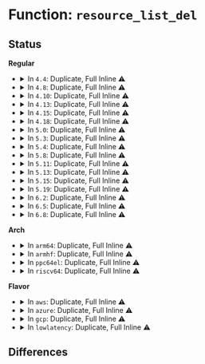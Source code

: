 # Function: <code>resource_list_del</code>

## Status
<b>Regular</b>
<ul>
<li>
<details>
<summary>In <code>4.4</code>: Duplicate, Full Inline ⚠️</summary>

**Collision:** Static Duplication

**Inline:** Full

**Transformation:** False

**Instances:**

```
In kernel/resource.c (ffffffff8108645d)
Location: include/linux/resource_ext.h:54
Inline: True
Inline callers:
  - kernel/resource.c:resource_list_free
```
```
In drivers/acpi/pci_root.c (ffffffff81485670)
Location: include/linux/resource_ext.h:54
Inline: True
Inline callers:
  - drivers/acpi/pci_root.c:acpi_pci_root_validate_resources
  - drivers/acpi/pci_root.c:__acpi_pci_root_release_info
  - drivers/acpi/pci_root.c:acpi_pci_probe_root_resources
  - drivers/acpi/pci_root.c:acpi_pci_root_create
```
```
In arch/x86/pci/acpi.c (ffffffff816f8bb9)
Location: include/linux/resource_ext.h:54
Inline: True
Inline callers:
  - arch/x86/pci/acpi.c:pci_acpi_root_prepare_resources
  - arch/x86/pci/acpi.c:pci_acpi_root_prepare_resources
```
</details>
</li>
<li>
<details>
<summary>In <code>4.8</code>: Duplicate, Full Inline ⚠️</summary>

**Collision:** Static Duplication

**Inline:** Full

**Transformation:** False

**Instances:**

```
In kernel/resource.c (ffffffff810894b5)
Location: include/linux/resource_ext.h:54
Inline: True
Inline callers:
  - kernel/resource.c:resource_list_free
```
```
In drivers/acpi/pci_root.c (ffffffff814d4fc3)
Location: include/linux/resource_ext.h:54
Inline: True
Inline callers:
  - drivers/acpi/pci_root.c:acpi_pci_root_create
  - drivers/acpi/pci_root.c:__acpi_pci_root_release_info
  - drivers/acpi/pci_root.c:acpi_pci_probe_root_resources
  - drivers/acpi/pci_root.c:acpi_pci_root_validate_resources
```
```
In arch/x86/pci/acpi.c (ffffffff8175d89d)
Location: include/linux/resource_ext.h:54
Inline: True
Inline callers:
  - arch/x86/pci/acpi.c:pci_acpi_root_prepare_resources
  - arch/x86/pci/acpi.c:pci_acpi_root_prepare_resources
```
</details>
</li>
<li>
<details>
<summary>In <code>4.10</code>: Duplicate, Full Inline ⚠️</summary>

**Collision:** Static Duplication

**Inline:** Full

**Transformation:** False

**Instances:**

```
In kernel/resource.c (ffffffff8108e405)
Location: include/linux/resource_ext.h:54
Inline: True
Inline callers:
  - kernel/resource.c:resource_list_free
```
```
In drivers/pci/host/pcie-designware.c (0)
Location: include/linux/resource_ext.h:54
Inline: True
```
```
In drivers/acpi/pci_root.c (ffffffff814f7616)
Location: include/linux/resource_ext.h:54
Inline: True
Inline callers:
  - drivers/acpi/pci_root.c:acpi_pci_root_create
  - drivers/acpi/pci_root.c:__acpi_pci_root_release_info
  - drivers/acpi/pci_root.c:acpi_pci_probe_root_resources
  - drivers/acpi/pci_root.c:acpi_pci_root_validate_resources
```
```
In arch/x86/pci/acpi.c (ffffffff81789dcd)
Location: include/linux/resource_ext.h:54
Inline: True
Inline callers:
  - arch/x86/pci/acpi.c:pci_acpi_root_prepare_resources
  - arch/x86/pci/acpi.c:pci_acpi_root_prepare_resources
```
</details>
</li>
<li>
<details>
<summary>In <code>4.13</code>: Duplicate, Full Inline ⚠️</summary>

**Collision:** Static Duplication

**Inline:** Full

**Transformation:** False

**Instances:**

```
In kernel/resource.c (ffffffff8108b413)
Location: include/linux/resource_ext.h:54
Inline: True
Inline callers:
  - kernel/resource.c:resource_list_free
```
```
In drivers/pci/dwc/pcie-designware-host.c (0)
Location: include/linux/resource_ext.h:54
Inline: True
```
```
In drivers/acpi/pci_root.c (ffffffff81505fcf)
Location: include/linux/resource_ext.h:54
Inline: True
Inline callers:
  - drivers/acpi/pci_root.c:acpi_pci_root_create
  - drivers/acpi/pci_root.c:__acpi_pci_root_release_info
  - drivers/acpi/pci_root.c:acpi_pci_probe_root_resources
  - drivers/acpi/pci_root.c:acpi_pci_root_validate_resources
```
```
In arch/x86/pci/acpi.c (ffffffff817a8f0a)
Location: include/linux/resource_ext.h:54
Inline: True
Inline callers:
  - arch/x86/pci/acpi.c:pci_acpi_root_prepare_resources
  - arch/x86/pci/acpi.c:pci_acpi_root_prepare_resources
```
</details>
</li>
<li>
<details>
<summary>In <code>4.15</code>: Duplicate, Full Inline ⚠️</summary>

**Collision:** Static Duplication

**Inline:** Full

**Transformation:** False

**Instances:**

```
In kernel/resource.c (ffffffff810920f3)
Location: include/linux/resource_ext.h:54
Inline: True
Inline callers:
  - kernel/resource.c:resource_list_free
```
```
In drivers/pci/dwc/pcie-designware-host.c (0)
Location: include/linux/resource_ext.h:54
Inline: True
```
```
In drivers/acpi/pci_root.c (ffffffff81548135)
Location: include/linux/resource_ext.h:54
Inline: True
Inline callers:
  - drivers/acpi/pci_root.c:acpi_pci_root_create
  - drivers/acpi/pci_root.c:__acpi_pci_root_release_info
  - drivers/acpi/pci_root.c:acpi_pci_probe_root_resources
  - drivers/acpi/pci_root.c:acpi_pci_root_validate_resources
```
```
In arch/x86/pci/acpi.c (ffffffff818203ba)
Location: include/linux/resource_ext.h:54
Inline: True
Inline callers:
  - arch/x86/pci/acpi.c:pci_acpi_root_prepare_resources
  - arch/x86/pci/acpi.c:pci_acpi_root_prepare_resources
```
</details>
</li>
<li>
<details>
<summary>In <code>4.18</code>: Duplicate, Full Inline ⚠️</summary>

**Collision:** Static Duplication

**Inline:** Full

**Transformation:** False

**Instances:**

```
In kernel/resource.c (ffffffff81095af7)
Location: include/linux/resource_ext.h:54
Inline: True
Inline callers:
  - kernel/resource.c:resource_list_free
```
```
In drivers/pci/controller/dwc/pcie-designware-host.c (0)
Location: include/linux/resource_ext.h:54
Inline: True
```
```
In drivers/acpi/pci_root.c (ffffffff8157ded1)
Location: include/linux/resource_ext.h:54
Inline: True
Inline callers:
  - drivers/acpi/pci_root.c:acpi_pci_root_create
  - drivers/acpi/pci_root.c:__acpi_pci_root_release_info
  - drivers/acpi/pci_root.c:acpi_pci_probe_root_resources
  - drivers/acpi/pci_root.c:acpi_pci_root_validate_resources
```
```
In arch/x86/pci/acpi.c (ffffffff8186a645)
Location: include/linux/resource_ext.h:54
Inline: True
Inline callers:
  - arch/x86/pci/acpi.c:pci_acpi_root_prepare_resources
  - arch/x86/pci/acpi.c:pci_acpi_root_prepare_resources
```
</details>
</li>
<li>
<details>
<summary>In <code>5.0</code>: Duplicate, Full Inline ⚠️</summary>

**Collision:** Static Duplication

**Inline:** Full

**Transformation:** False

**Instances:**

```
In kernel/resource.c (ffffffff8109de77)
Location: include/linux/resource_ext.h:54
Inline: True
Inline callers:
  - kernel/resource.c:resource_list_free
```
```
In drivers/pci/controller/dwc/pcie-designware-host.c (0)
Location: include/linux/resource_ext.h:54
Inline: True
```
```
In drivers/acpi/pci_root.c (ffffffff81595bb1)
Location: include/linux/resource_ext.h:54
Inline: True
Inline callers:
  - drivers/acpi/pci_root.c:acpi_pci_root_create
  - drivers/acpi/pci_root.c:__acpi_pci_root_release_info
  - drivers/acpi/pci_root.c:acpi_pci_probe_root_resources
  - drivers/acpi/pci_root.c:acpi_pci_root_validate_resources
```
```
In arch/x86/pci/acpi.c (ffffffff8188a715)
Location: include/linux/resource_ext.h:54
Inline: True
Inline callers:
  - arch/x86/pci/acpi.c:pci_acpi_root_prepare_resources
  - arch/x86/pci/acpi.c:pci_acpi_root_prepare_resources
```
</details>
</li>
<li>
<details>
<summary>In <code>5.3</code>: Duplicate, Full Inline ⚠️</summary>

**Collision:** Static Duplication

**Inline:** Full

**Transformation:** False

**Instances:**

```
In kernel/resource.c (ffffffff810a23c2)
Location: include/linux/resource_ext.h:46
Inline: True
Inline callers:
  - kernel/resource.c:resource_list_free
```
```
In drivers/pci/controller/dwc/pcie-designware-host.c (0)
Location: include/linux/resource_ext.h:46
Inline: True
```
```
In drivers/acpi/pci_root.c (ffffffff815c71c5)
Location: include/linux/resource_ext.h:46
Inline: True
Inline callers:
  - drivers/acpi/pci_root.c:acpi_pci_root_create
  - drivers/acpi/pci_root.c:__acpi_pci_root_release_info
  - drivers/acpi/pci_root.c:acpi_pci_probe_root_resources
  - drivers/acpi/pci_root.c:acpi_pci_root_validate_resources
```
```
In arch/x86/pci/acpi.c (ffffffff818d5033)
Location: include/linux/resource_ext.h:46
Inline: True
Inline callers:
  - arch/x86/pci/acpi.c:pci_acpi_root_prepare_resources
  - arch/x86/pci/acpi.c:pci_acpi_root_prepare_resources
```
</details>
</li>
<li>
<details>
<summary>In <code>5.4</code>: Duplicate, Full Inline ⚠️</summary>

**Collision:** Static Duplication

**Inline:** Full

**Transformation:** False

**Instances:**

```
In kernel/resource.c (ffffffff810a8992)
Location: include/linux/resource_ext.h:46
Inline: True
Inline callers:
  - kernel/resource.c:resource_list_free
```
```
In drivers/pci/controller/dwc/pcie-designware-host.c (0)
Location: include/linux/resource_ext.h:46
Inline: True
```
```
In drivers/acpi/pci_root.c (ffffffff815e83e2)
Location: include/linux/resource_ext.h:46
Inline: True
Inline callers:
  - drivers/acpi/pci_root.c:acpi_pci_root_create
  - drivers/acpi/pci_root.c:__acpi_pci_root_release_info
  - drivers/acpi/pci_root.c:acpi_pci_probe_root_resources
  - drivers/acpi/pci_root.c:acpi_pci_root_validate_resources
```
```
In arch/x86/pci/acpi.c (ffffffff819073b3)
Location: include/linux/resource_ext.h:46
Inline: True
Inline callers:
  - arch/x86/pci/acpi.c:pci_acpi_root_prepare_resources
  - arch/x86/pci/acpi.c:pci_acpi_root_prepare_resources
```
</details>
</li>
<li>
<details>
<summary>In <code>5.8</code>: Duplicate, Full Inline ⚠️</summary>

**Collision:** Static Duplication

**Inline:** Full

**Transformation:** False

**Instances:**

```
In kernel/resource.c (ffffffff810b0112)
Location: include/linux/resource_ext.h:46
Inline: True
Inline callers:
  - kernel/resource.c:resource_list_free
```
```
In drivers/acpi/pci_root.c (ffffffff81693d35)
Location: include/linux/resource_ext.h:46
Inline: True
Inline callers:
  - drivers/acpi/pci_root.c:acpi_pci_root_create
  - drivers/acpi/pci_root.c:__acpi_pci_root_release_info
  - drivers/acpi/pci_root.c:acpi_pci_probe_root_resources
  - drivers/acpi/pci_root.c:acpi_pci_root_validate_resources
```
```
In arch/x86/pci/acpi.c (ffffffff81bb7bb3)
Location: include/linux/resource_ext.h:46
Inline: True
Inline callers:
  - arch/x86/pci/acpi.c:pci_acpi_root_prepare_resources
  - arch/x86/pci/acpi.c:pci_acpi_root_prepare_resources
```
</details>
</li>
<li>
<details>
<summary>In <code>5.11</code>: Duplicate, Full Inline ⚠️</summary>

**Collision:** Static Duplication

**Inline:** Full

**Transformation:** False

**Instances:**

```
In kernel/resource.c (ffffffff810ab832)
Location: include/linux/resource_ext.h:46
Inline: True
Inline callers:
  - kernel/resource.c:resource_list_free
```
```
In drivers/acpi/pci_root.c (ffffffff81c01d71)
Location: include/linux/resource_ext.h:46
Inline: True
Inline callers:
  - drivers/acpi/pci_root.c:acpi_pci_root_create
  - drivers/acpi/pci_root.c:__acpi_pci_root_release_info
  - drivers/acpi/pci_root.c:acpi_pci_probe_root_resources
  - drivers/acpi/pci_root.c:acpi_pci_root_validate_resources
```
```
In arch/x86/pci/acpi.c (ffffffff81bcc903)
Location: include/linux/resource_ext.h:46
Inline: True
Inline callers:
  - arch/x86/pci/acpi.c:pci_acpi_root_prepare_resources
  - arch/x86/pci/acpi.c:pci_acpi_root_prepare_resources
```
</details>
</li>
<li>
<details>
<summary>In <code>5.13</code>: Duplicate, Full Inline ⚠️</summary>

**Collision:** Static Duplication

**Inline:** Full

**Transformation:** False

**Instances:**

```
In kernel/resource.c (ffffffff810aca32)
Location: include/linux/resource_ext.h:46
Inline: True
Inline callers:
  - kernel/resource.c:resource_list_free
```
```
In drivers/acpi/pci_root.c (ffffffff81bf3874)
Location: include/linux/resource_ext.h:46
Inline: True
Inline callers:
  - drivers/acpi/pci_root.c:acpi_pci_root_create
  - drivers/acpi/pci_root.c:__acpi_pci_root_release_info
  - drivers/acpi/pci_root.c:acpi_pci_probe_root_resources
  - drivers/acpi/pci_root.c:acpi_pci_root_validate_resources
```
```
In arch/x86/pci/acpi.c (ffffffff81bc0333)
Location: include/linux/resource_ext.h:46
Inline: True
Inline callers:
  - arch/x86/pci/acpi.c:pci_acpi_root_prepare_resources
  - arch/x86/pci/acpi.c:pci_acpi_root_prepare_resources
```
</details>
</li>
<li>
<details>
<summary>In <code>5.15</code>: Duplicate, Full Inline ⚠️</summary>

**Collision:** Static Duplication

**Inline:** Full

**Transformation:** False

**Instances:**

```
In kernel/resource.c (ffffffff810be5b2)
Location: include/linux/resource_ext.h:46
Inline: True
Inline callers:
  - kernel/resource.c:resource_list_free
```
```
In drivers/acpi/pci_root.c (ffffffff81cf04cc)
Location: include/linux/resource_ext.h:46
Inline: True
Inline callers:
  - drivers/acpi/pci_root.c:acpi_pci_root_create
  - drivers/acpi/pci_root.c:__acpi_pci_root_release_info
  - drivers/acpi/pci_root.c:acpi_pci_probe_root_resources
  - drivers/acpi/pci_root.c:acpi_pci_root_validate_resources
```
```
In arch/x86/pci/acpi.c (ffffffff81c902ed)
Location: include/linux/resource_ext.h:46
Inline: True
Inline callers:
  - arch/x86/pci/acpi.c:pci_acpi_root_prepare_resources
  - arch/x86/pci/acpi.c:pci_acpi_root_prepare_resources
```
</details>
</li>
<li>
<details>
<summary>In <code>5.19</code>: Duplicate, Full Inline ⚠️</summary>

**Collision:** Static Duplication

**Inline:** Full

**Transformation:** False

**Instances:**

```
In kernel/resource.c (ffffffff810d5742)
Location: include/linux/resource_ext.h:46
Inline: True
Inline callers:
  - kernel/resource.c:resource_list_free
```
```
In drivers/acpi/pci_root.c (ffffffff81eb8351)
Location: include/linux/resource_ext.h:46
Inline: True
Inline callers:
  - drivers/acpi/pci_root.c:acpi_pci_root_create
  - drivers/acpi/pci_root.c:__acpi_pci_root_release_info
  - drivers/acpi/pci_root.c:acpi_pci_probe_root_resources
  - drivers/acpi/pci_root.c:acpi_pci_root_validate_resources
```
```
In arch/x86/pci/acpi.c (ffffffff81e3f3fe)
Location: include/linux/resource_ext.h:46
Inline: True
Inline callers:
  - arch/x86/pci/acpi.c:pci_acpi_root_prepare_resources
  - arch/x86/pci/acpi.c:pci_acpi_root_prepare_resources
```
</details>
</li>
<li>
<details>
<summary>In <code>6.2</code>: Duplicate, Full Inline ⚠️</summary>

**Collision:** Static Duplication

**Inline:** Full

**Transformation:** False

**Instances:**

```
In kernel/resource.c (ffffffff810f46e2)
Location: include/linux/resource_ext.h:46
Inline: True
Inline callers:
  - kernel/resource.c:resource_list_free
```
```
In drivers/acpi/pci_root.c (ffffffff8196c44b)
Location: include/linux/resource_ext.h:46
Inline: True
Inline callers:
  - drivers/acpi/pci_root.c:acpi_pci_root_create
  - drivers/acpi/pci_root.c:__acpi_pci_root_release_info
  - drivers/acpi/pci_root.c:acpi_pci_probe_root_resources
  - drivers/acpi/pci_root.c:acpi_pci_root_validate_resources
```
```
In arch/x86/pci/acpi.c (ffffffff820190ed)
Location: include/linux/resource_ext.h:46
Inline: True
Inline callers:
  - arch/x86/pci/acpi.c:pci_acpi_root_prepare_resources
  - arch/x86/pci/acpi.c:pci_acpi_root_prepare_resources
```
</details>
</li>
<li>
<details>
<summary>In <code>6.5</code>: Duplicate, Full Inline ⚠️</summary>

**Collision:** Static Duplication

**Inline:** Full

**Transformation:** False

**Instances:**

```
In kernel/resource.c (ffffffff81100b12)
Location: include/linux/resource_ext.h:46
Inline: True
Inline callers:
  - kernel/resource.c:resource_list_free
```
```
In drivers/pci/probe.c (ffffffff8191b2c4)
Location: include/linux/resource_ext.h:46
Inline: True
Inline callers:
  - drivers/pci/probe.c:pci_register_host_bridge
```
```
In drivers/acpi/pci_root.c (ffffffff819b29bb)
Location: include/linux/resource_ext.h:46
Inline: True
Inline callers:
  - drivers/acpi/pci_root.c:acpi_pci_root_create
  - drivers/acpi/pci_root.c:__acpi_pci_root_release_info
  - drivers/acpi/pci_root.c:acpi_pci_probe_root_resources
  - drivers/acpi/pci_root.c:acpi_pci_root_validate_resources
```
```
In arch/x86/pci/acpi.c (ffffffff82099772)
Location: include/linux/resource_ext.h:46
Inline: True
Inline callers:
  - arch/x86/pci/acpi.c:pci_acpi_root_prepare_resources
  - arch/x86/pci/acpi.c:pci_acpi_root_prepare_resources
```
</details>
</li>
<li>
<details>
<summary>In <code>6.8</code>: Duplicate, Full Inline ⚠️</summary>

**Collision:** Static Duplication

**Inline:** Full

**Transformation:** False

**Instances:**

```
In kernel/resource.c (ffffffff8110a442)
Location: include/linux/resource_ext.h:46
Inline: True
Inline callers:
  - kernel/resource.c:resource_list_free
```
```
In drivers/pci/probe.c (ffffffff819636f4)
Location: include/linux/resource_ext.h:46
Inline: True
Inline callers:
  - drivers/pci/probe.c:pci_register_host_bridge
```
```
In drivers/acpi/pci_root.c (ffffffff819fcecb)
Location: include/linux/resource_ext.h:46
Inline: True
Inline callers:
  - drivers/acpi/pci_root.c:acpi_pci_root_create
  - drivers/acpi/pci_root.c:__acpi_pci_root_release_info
  - drivers/acpi/pci_root.c:acpi_pci_probe_root_resources
  - drivers/acpi/pci_root.c:acpi_pci_root_validate_resources
```
```
In arch/x86/pci/acpi.c (ffffffff82170e22)
Location: include/linux/resource_ext.h:46
Inline: True
Inline callers:
  - arch/x86/pci/acpi.c:pci_acpi_root_prepare_resources
  - arch/x86/pci/acpi.c:pci_acpi_root_prepare_resources
```
</details>
</li>
</ul>
<b>Arch</b>
<ul>
<li>
<details>
<summary>In <code>arm64</code>: Duplicate, Full Inline ⚠️</summary>

**Collision:** Static Duplication

**Inline:** Full

**Transformation:** False

**Instances:**

```
In arch/arm64/kernel/pci.c (ffff8000100a79f0)
Location: include/linux/resource_ext.h:46
Inline: True
Inline callers:
  - arch/arm64/kernel/pci.c:pci_acpi_root_prepare_resources
```
```
In kernel/resource.c (ffff8000100ffe08)
Location: include/linux/resource_ext.h:46
Inline: True
Inline callers:
  - kernel/resource.c:resource_list_free
```
```
In drivers/pci/of.c (ffff8000106f9f58)
Location: include/linux/resource_ext.h:46
Inline: True
Inline callers:
  - drivers/pci/of.c:pci_parse_request_of_pci_ranges
```
```
In drivers/pci/controller/pci-aardvark.c (ffff8000107206ec)
Location: include/linux/resource_ext.h:46
Inline: True
Inline callers:
  - drivers/pci/controller/pci-aardvark.c:advk_pcie_probe
```
```
In drivers/pci/controller/pcie-mediatek.c (ffff80001072af70)
Location: include/linux/resource_ext.h:46
Inline: True
Inline callers:
  - drivers/pci/controller/pcie-mediatek.c:mtk_pcie_probe
```
```
In drivers/pci/controller/dwc/pcie-designware-host.c (ffff80001072f290)
Location: include/linux/resource_ext.h:46
Inline: True
Inline callers:
  - drivers/pci/controller/dwc/pcie-designware-host.c:dw_pcie_host_init
```
```
In drivers/acpi/pci_root.c (ffff800010775708)
Location: include/linux/resource_ext.h:46
Inline: True
Inline callers:
  - drivers/acpi/pci_root.c:acpi_pci_root_create
  - drivers/acpi/pci_root.c:__acpi_pci_root_release_info
  - drivers/acpi/pci_root.c:acpi_pci_probe_root_resources
  - drivers/acpi/pci_root.c:acpi_pci_root_validate_resources
```
</details>
</li>
<li>
<details>
<summary>In <code>armhf</code>: Duplicate, Full Inline ⚠️</summary>

**Collision:** Static Duplication

**Inline:** Full

**Transformation:** False

**Instances:**

```
In kernel/resource.c (c035cb14)
Location: include/linux/resource_ext.h:46
Inline: True
Inline callers:
  - kernel/resource.c:resource_list_free
```
```
In drivers/pci/of.c (c08925f4)
Location: include/linux/resource_ext.h:46
Inline: True
Inline callers:
  - drivers/pci/of.c:pci_parse_request_of_pci_ranges
```
```
In drivers/pci/controller/pcie-mediatek.c (c08b63c4)
Location: include/linux/resource_ext.h:46
Inline: True
Inline callers:
  - drivers/pci/controller/pcie-mediatek.c:mtk_pcie_probe
```
```
In drivers/pci/controller/dwc/pcie-designware-host.c (c08b8768)
Location: include/linux/resource_ext.h:46
Inline: True
Inline callers:
  - drivers/pci/controller/dwc/pcie-designware-host.c:dw_pcie_host_init
```
</details>
</li>
<li>
<details>
<summary>In <code>ppc64el</code>: Duplicate, Full Inline ⚠️</summary>

**Collision:** Static Duplication

**Inline:** Full

**Transformation:** False

**Instances:**

```
In kernel/resource.c (c0000000001475f0)
Location: include/linux/resource_ext.h:46
Inline: True
Inline callers:
  - kernel/resource.c:resource_list_free
```
```
In drivers/pci/of.c (c000000000877a44)
Location: include/linux/resource_ext.h:46
Inline: True
Inline callers:
  - drivers/pci/of.c:pci_parse_request_of_pci_ranges
```
</details>
</li>
<li>
<details>
<summary>In <code>riscv64</code>: Duplicate, Full Inline ⚠️</summary>

**Collision:** Static Duplication

**Inline:** Full

**Transformation:** False

**Instances:**

```
In kernel/resource.c (ffffffe0000c7aee)
Location: include/linux/resource_ext.h:46
Inline: True
Inline callers:
  - kernel/resource.c:resource_list_free
```
```
In drivers/pci/of.c (ffffffe0004ca1c0)
Location: include/linux/resource_ext.h:46
Inline: True
Inline callers:
  - drivers/pci/of.c:pci_parse_request_of_pci_ranges
```
```
In drivers/pci/controller/dwc/pcie-designware-host.c (ffffffe0004e940c)
Location: include/linux/resource_ext.h:46
Inline: True
Inline callers:
  - drivers/pci/controller/dwc/pcie-designware-host.c:dw_pcie_host_init
```
</details>
</li>
</ul>
<b>Flavor</b>
<ul>
<li>
<details>
<summary>In <code>aws</code>: Duplicate, Full Inline ⚠️</summary>

**Collision:** Static Duplication

**Inline:** Full

**Transformation:** False

**Instances:**

```
In kernel/resource.c (ffffffff810a22b2)
Location: include/linux/resource_ext.h:46
Inline: True
Inline callers:
  - kernel/resource.c:resource_list_free
```
```
In drivers/pci/controller/dwc/pcie-designware-host.c (0)
Location: include/linux/resource_ext.h:46
Inline: True
```
```
In drivers/acpi/pci_root.c (ffffffff815d969b)
Location: include/linux/resource_ext.h:46
Inline: True
Inline callers:
  - drivers/acpi/pci_root.c:acpi_pci_root_create
  - drivers/acpi/pci_root.c:__acpi_pci_root_release_info
  - drivers/acpi/pci_root.c:acpi_pci_probe_root_resources
  - drivers/acpi/pci_root.c:acpi_pci_root_validate_resources
```
```
In arch/x86/pci/acpi.c (ffffffff818a6773)
Location: include/linux/resource_ext.h:46
Inline: True
Inline callers:
  - arch/x86/pci/acpi.c:pci_acpi_root_prepare_resources
  - arch/x86/pci/acpi.c:pci_acpi_root_prepare_resources
```
</details>
</li>
<li>
<details>
<summary>In <code>azure</code>: Duplicate, Full Inline ⚠️</summary>

**Collision:** Static Duplication

**Inline:** Full

**Transformation:** False

**Instances:**

```
In kernel/resource.c (ffffffff81090c92)
Location: include/linux/resource_ext.h:46
Inline: True
Inline callers:
  - kernel/resource.c:resource_list_free
```
```
In drivers/pci/controller/dwc/pcie-designware-host.c (0)
Location: include/linux/resource_ext.h:46
Inline: True
```
```
In drivers/acpi/pci_root.c (ffffffff815c32b2)
Location: include/linux/resource_ext.h:46
Inline: True
Inline callers:
  - drivers/acpi/pci_root.c:acpi_pci_root_create
  - drivers/acpi/pci_root.c:__acpi_pci_root_release_info
  - drivers/acpi/pci_root.c:acpi_pci_probe_root_resources
  - drivers/acpi/pci_root.c:acpi_pci_root_validate_resources
```
```
In arch/x86/pci/acpi.c (ffffffff818612a3)
Location: include/linux/resource_ext.h:46
Inline: True
Inline callers:
  - arch/x86/pci/acpi.c:pci_acpi_root_prepare_resources
  - arch/x86/pci/acpi.c:pci_acpi_root_prepare_resources
```
</details>
</li>
<li>
<details>
<summary>In <code>gcp</code>: Duplicate, Full Inline ⚠️</summary>

**Collision:** Static Duplication

**Inline:** Full

**Transformation:** False

**Instances:**

```
In kernel/resource.c (ffffffff810a2262)
Location: include/linux/resource_ext.h:46
Inline: True
Inline callers:
  - kernel/resource.c:resource_list_free
```
```
In drivers/pci/controller/dwc/pcie-designware-host.c (0)
Location: include/linux/resource_ext.h:46
Inline: True
```
```
In drivers/acpi/pci_root.c (ffffffff815dc6c2)
Location: include/linux/resource_ext.h:46
Inline: True
Inline callers:
  - drivers/acpi/pci_root.c:acpi_pci_root_create
  - drivers/acpi/pci_root.c:__acpi_pci_root_release_info
  - drivers/acpi/pci_root.c:acpi_pci_probe_root_resources
  - drivers/acpi/pci_root.c:acpi_pci_root_validate_resources
```
```
In arch/x86/pci/acpi.c (ffffffff818f7dd3)
Location: include/linux/resource_ext.h:46
Inline: True
Inline callers:
  - arch/x86/pci/acpi.c:pci_acpi_root_prepare_resources
  - arch/x86/pci/acpi.c:pci_acpi_root_prepare_resources
```
</details>
</li>
<li>
<details>
<summary>In <code>lowlatency</code>: Duplicate, Full Inline ⚠️</summary>

**Collision:** Static Duplication

**Inline:** Full

**Transformation:** False

**Instances:**

```
In kernel/resource.c (ffffffff810aa2c2)
Location: include/linux/resource_ext.h:46
Inline: True
Inline callers:
  - kernel/resource.c:resource_list_free
```
```
In drivers/pci/controller/dwc/pcie-designware-host.c (0)
Location: include/linux/resource_ext.h:46
Inline: True
```
```
In drivers/acpi/pci_root.c (ffffffff815f6582)
Location: include/linux/resource_ext.h:46
Inline: True
Inline callers:
  - drivers/acpi/pci_root.c:acpi_pci_root_create
  - drivers/acpi/pci_root.c:__acpi_pci_root_release_info
  - drivers/acpi/pci_root.c:acpi_pci_probe_root_resources
  - drivers/acpi/pci_root.c:acpi_pci_root_validate_resources
```
```
In arch/x86/pci/acpi.c (ffffffff81918ed3)
Location: include/linux/resource_ext.h:46
Inline: True
Inline callers:
  - arch/x86/pci/acpi.c:pci_acpi_root_prepare_resources
  - arch/x86/pci/acpi.c:pci_acpi_root_prepare_resources
```
</details>
</li>
</ul>

## Differences
